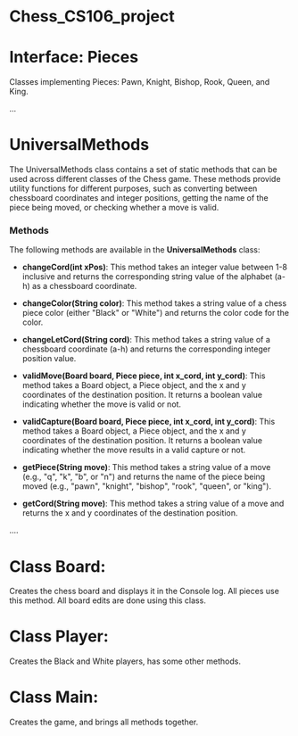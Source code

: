 # Chess_CS106_project

# Interface: Pieces 
Classes implementing Pieces: Pawn, Knight, Bishop, Rook, Queen, and King. 


...


# UniversalMethods

The UniversalMethods class contains a set of static methods that can be used across different classes of the Chess game. These methods provide utility functions for different purposes, such as converting between chessboard coordinates and integer positions, getting the name of the piece being moved, or checking whether a move is valid.

### Methods

The following methods are available in the **UniversalMethods** class:

- **changeCord(int xPos)**: This method takes an integer value between 1-8 inclusive and returns the corresponding string value of the alphabet (a-h) as a chessboard coordinate.

- **changeColor(String color)**: This method takes a string value of a chess piece color (either "Black" or "White") and returns the color code for the color.

- **changeLetCord(String cord)**: This method takes a string value of a chessboard coordinate (a-h) and returns the corresponding integer position value.

- **validMove(Board board, Piece piece, int x_cord, int y_cord)**: This method takes a Board object, a Piece object, and the x and y coordinates of the destination position. It returns a boolean value indicating whether the move is valid or not.

- **validCapture(Board board, Piece piece, int x_cord, int y_cord)**: This method takes a Board object, a Piece object, and the x and y coordinates of the destination position. It returns a boolean value indicating whether the move results in a valid capture or not.

- **getPiece(String move)**: This method takes a string value of a move (e.g., "q", "k", "b", or "n") and returns the name of the piece being moved (e.g., "pawn", "knight", "bishop", "rook", "queen", or "king").

- **getCord(String move)**: This method takes a string value of a move and returns the x and y coordinates of the destination position.


....


# Class Board: 
Creates the chess board and displays it in the Console log. All pieces use this method. All board edits are done using this class.

# Class Player: 
Creates the Black and White players, has some other methods. 

# Class Main: 
Creates the game, and brings all methods together. 

